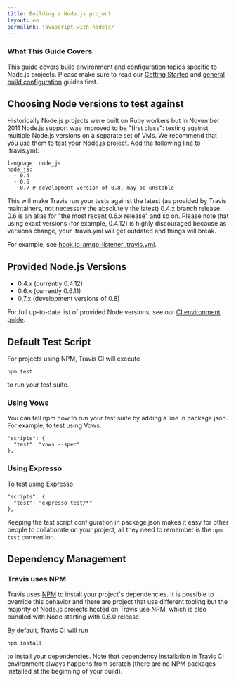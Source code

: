 ```yaml
---
title: Building a Node.js project
layout: en
permalink: javascript-with-nodejs/
---
```


### What This Guide Covers

This guide covers build environment and configuration topics specific to Node.js projects. Please make sure to read our [Getting Started](/docs/user/getting-started/) and [general build configuration](/docs/user/build-configuration/) guides first.

## Choosing Node versions to test against

Historically Node.js projects were built on Ruby workers but in November 2011 Node.js support was improved to be "first class": testing against multiple Node.js versions on a separate set of VMs. We recommend that you use them to test your Node.js project. Add the following line to .travis.yml:

    language: node_js
    node_js:
      - 0.4
      - 0.6
      - 0.7 # development version of 0.8, may be unstable

This will make Travis run your tests against the latest (as provided by Travis maintainers, not necessary the absolutely the latest) 0.4.x branch release. 0.6 is an alias for "the most recent 0.6.x release" and so on. Please note that using exact versions (for example, 0.4.12) is highly discouraged because as versions change, your .travis.yml will get outdated and things will break.

For example, see [hook.io-amqp-listener .travis.yml](https://github.com/scottyapp/hook.io-amqp-listener/blob/master/.travis.yml).

## Provided Node.js Versions

 * 0.4.x (currently 0.4.12)
 * 0.6.x (currently 0.6.11)
 * 0.7.x (development versions of 0.8)

For full up-to-date list of provided Node versions, see our [CI environment guide](/docs/user/ci-environment/).

## Default Test Script

For projects using NPM, Travis CI will execute

    npm test

to run your test suite.

### Using Vows

You can tell npm how to run your test suite by adding a line in package.json. For example, to test using Vows:

    "scripts": {
      "test": "vows --spec"
    },


### Using Expresso

To test using Expresso:

    "scripts": {
      "test": "expresso test/*"
    },

Keeping the test script configuration in package.json makes it easy for other people to collaborate on your project, all they need to remember is the `npm test` convention.

## Dependency Management

### Travis uses NPM

Travis uses [NPM](http://http://npmjs.org/) to install your project's dependencies. It is possible to override this behavior and there are project that use different tooling but the majority of Node.js projects hosted on Travis use NPM, which is also bundled with Node starting with 0.6.0 release.

By default, Travis CI will run

    npm install

to install your dependencies. Note that dependency installation in Travis CI environment always happens from scratch (there are no NPM packages installed at the beginning of your build).
